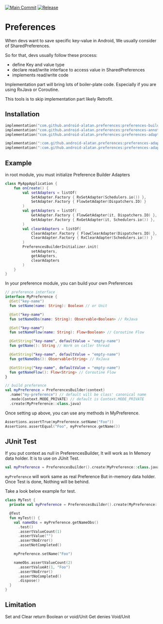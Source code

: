 [![Main Commit](https://github.com/android-alatan/Preferences/actions/workflows/lib-main-branch.yml/badge.svg?branch=main)](https://github.com/android-alatan/Preferences/actions/workflows/lib-main-branch.yml)
[![Release](https://jitpack.io/v/android-alatan/preferences.svg)](https://jitpack.io/#android-alatan/preferences)
# Preferences

When devs want to save specific key-value in Android, We usually consider of SharedPreferences.

So for that, devs usually follow these process:
  * define Key and value type
  * declare read/write interface to access value in SharedPreferences
  * implements read/write code

Implementation part will bring lots of boiler-plate code. Especially if you are using RxJava or Coroutine.

This tools is to skip implementation part likely Retrofit.

## Installation
```kotlin
implementation("com.github.android-alatan.preferences:preferences-builder:$version")
implementation("com.github.android-alatan.preferences:preferences-annotation:$version")
implementation("com.github.android-alatan.preferences:preferences-adapter-api:$version") // optional

implementation(":com.github.android-alatan.preferences:preferences-adapter-rx:$version") // in case of RxJava
implementation(":com.github.android-alatan.preferences:preferences-adapter-flow:$version") // in case of Flow
```

## Example
in root module, you must initialize Preference Builder Adapters
```kotlin
class MyAppApplication {
    fun onCreate() {
        val setAdapters = listOf(
            SetAdapter.Factory { RxSetAdapter(Schedulers.io()) },
            SetAdapter.Factory { FlowSetAdapter(Dispatchers.IO) }
        )
        val getAdapters = listOf(
            GetAdapter.Factory { FlowGetAdapter(it, Dispatchers.IO) },
            GetAdapter.Factory { RxGetAdapter(it, Schedulers.io()) },
        )
        val clearAdapters = listOf(
            ClearAdapter.Factory { FlowClearAdapter(Dispatchers.IO) },
            ClearAdapter.Factory { RxClearAdapter(Schedulers.io()) }
        )
        PreferencesBuilderInitializer.init(
            setAdapters,
            getAdapters,
            clearAdapters
        )
    }
}
```

In your preference module, you can build your own Preferences
```kotlin
// preference interface
interface MyPreference {
  @Set("key-name")
  fun setName(name: String): Boolean // or Unit

  @Set("key-name")
  fun setNameObs(name: String): Observable<Boolean> // RxJava

  @Set("key-name")
  fun setNameFlow(name: String): Flow<Boolean> // Coroutine Flow

  @GetString("key-name", defaultValue = "empty-name")
  fun getName(): String // Work on caller thread

  @GetString("key-name", defaultValue = "empty-name")
  fun getNameObs(): Observable<String> // RxJava

  @GetString("key-name", defaultValue = "empty-name")
  fun getNameFlow(): Flow<String> // Coroutine Flow
}

// build preference
val myPreference = PreferencesBuilder(context)
  .name("my-preference") // default will be class' canonical name
  .mode(Context.MODE_PRIVATE) // default is Context.MODE_PRIVATE
  .create(MyPreference::class.java)
```
Once setting up above, you can use any methods in MyPreference.
```kotlin
Assertions.assertTrue(myPreference.setName("Foo"))
Assertions.assertEqual("Foo", myPreference.getName())
```

## JUnit Test
If you put context as null in PreferencesBuilder, It will work as In Memory data holder. It is to use on JUnit Test.
```kotlin
val myPreference = PreferencesBuilder().create(MyPreference::class.java)
```
`myPreference` will work same as real Preference But in-memory data holder. Once Test is done, Nothing will be behind.

Take a look below example for test.
```kotlin
class MyTest {
  private val myPreference = PreferencesBuilder().create(MyPreference::class.java)

  @Test
  fun myTest() {
    val nameObs = myPreference.getNameObs()
      .test()
      .assertValueCount(1)
      .assertValue("")
      .assertNoError()
      .assetNotCompleted()

    myPreference.setName("Foo")

    nameObs.assertValueCount(2)
      .assertValueAt(1, "Foo")
      .assertNoError()
      .assertNoCompleted()
      .dispose()
  }
}
```

## Limitation
Set and Clear return Boolean or void/Unit
Get denies Void/Unit
